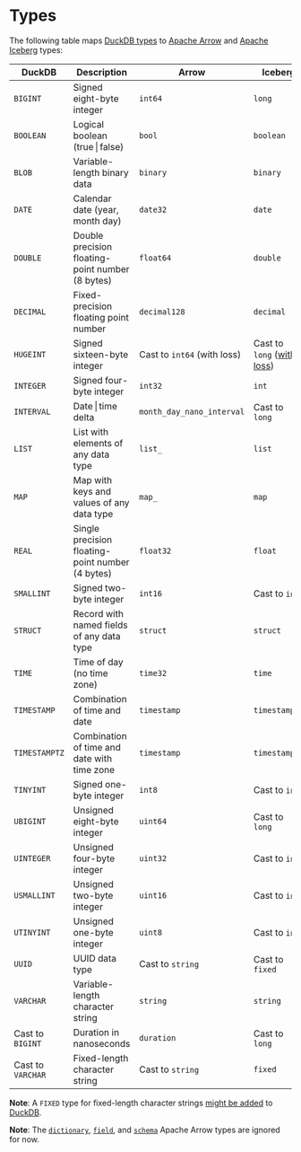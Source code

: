 # Types

The following table maps [DuckDB types](https://duckdb.org/docs/sql/data_types/overview) to [Apache Arrow](https://arrow.apache.org/docs/python/api/datatypes.html#factory-functions) and [Apache Iceberg](https://iceberg.apache.org/docs/latest/schemas/) types:

| DuckDB | Description  | Arrow | Iceberg |
| ------ | ------------ | ----- |------- |
| `BIGINT` | Signed eight-byte integer | `int64` | `long` |
| `BOOLEAN`	 | Logical boolean (true \| false) | `bool` | `boolean` |
| `BLOB` | Variable-length binary data | `binary` | `binary` |
| `DATE` | Calendar date (year, month day) | `date32` | `date` |
| `DOUBLE` | Double precision floating-point number (8 bytes) | `float64` | `double` |
| `DECIMAL` | Fixed-precision floating point number | `decimal128` | `decimal` |
| `HUGEINT` | Signed sixteen-byte integer | Cast to `int64` (with loss) | Cast to `long` ([with loss](https://github.com/sutoiku/puffin/issues/2)) |
| `INTEGER` | Signed four-byte integer | `int32` | `int` |
| `INTERVAL` | Date \| time delta | `month_day_nano_interval` | Cast to `long` |
| `LIST` | List with elements of any data type | `list_` | `list` |
| `MAP` | Map with keys and values of any data type | `map_` | `map` |
| `REAL` | Single precision floating-point number (4 bytes) | `float32` | `float` |
| `SMALLINT` | Signed two-byte integer | `int16` | Cast to `int` |
| `STRUCT` | Record with named fields of any data type | `struct` | `struct` |
| `TIME` | Time of day (no time zone) | `time32` | `time` |
| `TIMESTAMP` | Combination of time and date | `timestamp` | `timestamp` |
| `TIMESTAMPTZ` | Combination of time and date with time zone | `timestamp` | `timestamptz` |
| `TINYINT` | Signed one-byte integer | `int8` | Cast to `int` |
| `UBIGINT` | Unsigned eight-byte integer | `uint64` | Cast to `long` |
| `UINTEGER` | Unsigned four-byte integer | `uint32` | Cast to `int` |
| `USMALLINT` | Unsigned two-byte integer | `uint16` | Cast to `int` |
| `UTINYINT` | Unsigned one-byte integer | `uint8` | Cast to `int` |
| `UUID` | UUID data type | Cast to `string` | Cast to `fixed` |
| `VARCHAR` | Variable-length character string | `string` | `string` |
| Cast to `BIGINT` | Duration in nanoseconds | `duration` | Cast to `long` |
| Cast to `VARCHAR` | Fixed-length character string | Cast to `string` | `fixed` |

**Note**: A `FIXED` type for fixed-length character strings [might be added](README.md#credits) to [DuckDB](https://duckdb.org/docs/sql/data_types/overview).

**Note**: The [`dictionary`](https://arrow.apache.org/docs/python/generated/pyarrow.dictionary.html#pyarrow.dictionary), [`field`](https://arrow.apache.org/docs/python/generated/pyarrow.field.html#pyarrow.field), and [`schema`](https://arrow.apache.org/docs/python/generated/pyarrow.schema.html#pyarrow.schema) Apache Arrow types are ignored for now.
